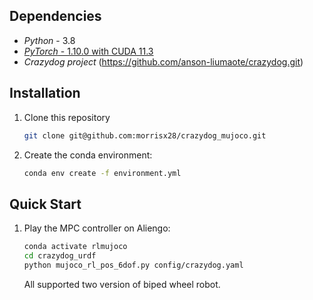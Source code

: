 
## Dependencies
- *Python* - 3.8
- [*PyTorch* - 1.10.0 with CUDA 11.3](https://pytorch.org/get-started/previous-versions/)
- *Crazydog project* (https://github.com/anson-liumaote/crazydog.git)

## Installation
1. Clone this repository
    ```bash
    git clone git@github.com:morrisx28/crazydog_mujoco.git
    ```
2. Create the conda environment:
    ```bash
    conda env create -f environment.yml
    ```

## Quick Start
1. Play the MPC controller on Aliengo:
    ```bash
    conda activate rlmujoco
    cd crazydog_urdf
    python mujoco_rl_pos_6dof.py config/crazydog.yaml
    ```
    All supported two version of biped wheel robot.


